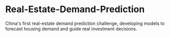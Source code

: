 # Real-Estate-Demand-Prediction
China's first real-estate demand prediction challenge, developing models to forecast housing demand and guide real investment decisions.
